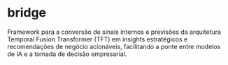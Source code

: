 # bridge
Framework para a conversão de sinais internos e previsões da arquitetura Temporal Fusion Transformer (TFT) em insights estratégicos e recomendações de negócio acionáveis, facilitando a ponte entre modelos de IA e a tomada de decisão empresarial.
